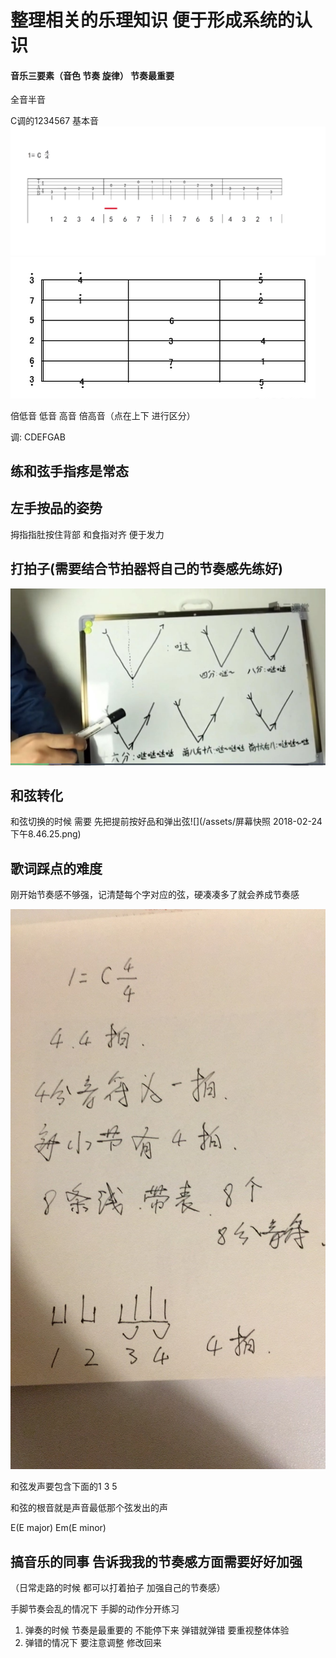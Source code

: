 # 整理相关的乐理知识 便于形成系统的认识

#### 音乐三要素（音色 节奏 旋律） **节奏最重要**

全音半音

C调的1234567 基本音![](/assets/123456-.png)![](/assets/高中低123456.jpg)

倍低音 低音 高音 倍高音（点在上下 进行区分）

调: CDEFGAB

## 练和弦手指疼是常态

## 左手按品的姿势

拇指指肚按住背部 和食指对齐 便于发力

## 打拍子\(需要结合节拍器将自己的节奏感先练好\)

![](/assets/WechatIMG1054.jpeg)

## **和弦转化**

和弦切换的时候 需要 先把提前按好品和弹出弦![](/assets/屏幕快照 2018-02-24 下午8.46.25.png)

## 歌词踩点的难度

刚开始节奏感不够强，记清楚每个字对应的弦，硬凑凑多了就会养成节奏感

![](/assets/WechatIMG4744.jpeg)

和弦发声要包含下面的1 3 5

和弦的根音就是声音最低那个弦发出的声

E\(E major\) Em\(E minor\)

## 搞音乐的同事 告诉我我的节奏感方面需要好好加强

（日常走路的时候 都可以打着拍子 加强自己的节奏感）

手脚节奏会乱的情况下 手脚的动作分开练习

1. 弹奏的时候 节奏是最重要的 不能停下来 弹错就弹错 要重视整体体验
2. 弹错的情况下 要注意调整 修改回来



